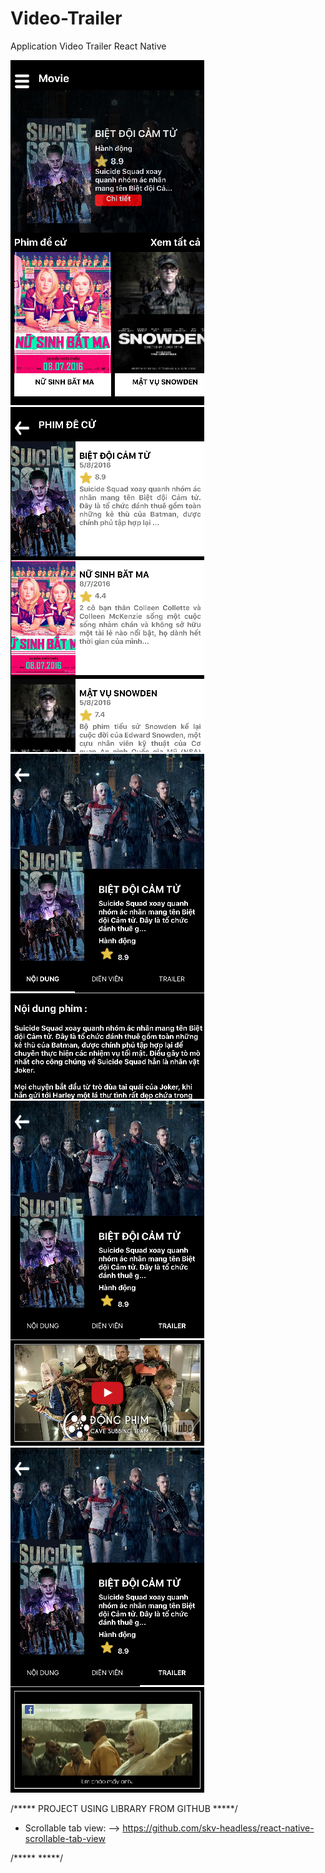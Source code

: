 # Video-Trailer
Application Video Trailer React Native

![alt tag](https://github.com/TuNguyenThanh/Video-Trailer/blob/master/ImageDemo/1.png)
![alt tag](https://github.com/TuNguyenThanh/Video-Trailer/blob/master/ImageDemo/2.png)
![alt tag](https://github.com/TuNguyenThanh/Video-Trailer/blob/master/ImageDemo/3.png)
![alt tag](https://github.com/TuNguyenThanh/Video-Trailer/blob/master/ImageDemo/4.png)
![alt tag](https://github.com/TuNguyenThanh/Video-Trailer/blob/master/ImageDemo/5.png)


/***** PROJECT USING LIBRARY FROM GITHUB *****/
  - Scrollable tab view:
    --> https://github.com/skv-headless/react-native-scrollable-tab-view
    
/*****                                   *****/

